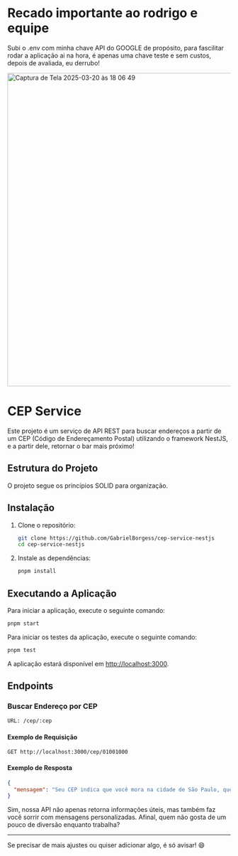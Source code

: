 # Recado importante ao rodrigo e equipe
Subi o .env com minha chave API do GOOGLE de propósito, para fascilitar rodar a aplicação ai na hora, é apenas uma chave teste e sem custos, depois de avaliada, eu derrubo! 

<img width="705" alt="Captura de Tela 2025-03-20 às 18 06 49" src="https://github.com/user-attachments/assets/70055dae-abc0-4513-97f3-61d397232fa1" />

# CEP Service

Este projeto é um serviço de API REST para buscar endereços a partir de um CEP (Código de Endereçamento Postal) utilizando o framework NestJS, e a partir dele, retornar o bar mais próximo!

## Estrutura do Projeto

O projeto segue os princípios SOLID para organização.

## Instalação

1. Clone o repositório:
    ```sh
    git clone https://github.com/GabrielBorgess/cep-service-nestjs
    cd cep-service-nestjs
    ```

2. Instale as dependências:
    ```sh
    pnpm install
    ```

## Executando a Aplicação

Para iniciar a aplicação, execute o seguinte comando:
```sh
pnpm start
```

Para iniciar os testes da aplicação, execute o seguinte comando:
```sh
pnpm test
```

A aplicação estará disponível em [http://localhost:3000](http://localhost:3000).

## Endpoints

### Buscar Endereço por CEP

```sh
URL: /cep/:cep
```

#### Exemplo de Requisição

```http
GET http://localhost:3000/cep/01001000
```

#### Exemplo de Resposta

```json
{
  "mensagem": "Seu CEP indica que você mora na cidade de São Paulo, que fica no estado de SP. Esta mensagem foi personalizada pela API."
}
```

Sim, nossa API não apenas retorna informações úteis, mas também faz você sorrir com mensagens personalizadas. Afinal, quem não gosta de um pouco de diversão enquanto trabalha?

---

Se precisar de mais ajustes ou quiser adicionar algo, é só avisar! 😄
